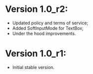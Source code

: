 # Version 1.0_r2:
- Updated policy and terms of service;
- Added SoftInputMode for TextBox;
- Under the hood improvements.

# Version 1.0_r1:
- Initial stable version.